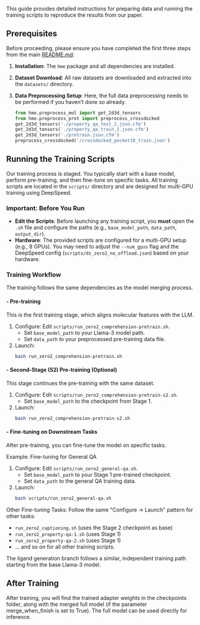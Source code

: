 This guide provides detailed instructions for preparing data and running the training scripts to reproduce the results from our paper.

## Prerequisites

Before proceeding, please ensure you have completed the first three steps from the main [README.md](README.md):
1.  **Installation**: The `hme` package and all dependencies are installed.
2.  **Dataset Download**: All raw datasets are downloaded and extracted into the `datasets/` directory.
3.  **Data Preprocessing Setup**: Here, the full data preprocessing needs to be performed if you haven’t done so already.

    ```python
    from hme.preprocess_mol import get_2d3d_tensors
    from hme.preprocess_prot import preprocess_crossdocked
    get_2d3d_tensors('./property_qa_test_2.json.cfm')
    get_2d3d_tensors('./property_qa_train_2.json.cfm')
    get_2d3d_tensors('./pretrain.json.cfm')
    preprocess_crossdocked('/crossdocked_pocket10_train.json')
    ```

## Running the Training Scripts

Our training process is staged. You typically start with a base model, perform pre-training, and then fine-tune on specific tasks. All training scripts are located in the `scripts/` directory and are designed for multi-GPU training using DeepSpeed.

### Important: Before You Run

*   **Edit the Scripts**: Before launching any training script, you **must** open the `.sh` file and configure the paths (e.g., `base_model_path`, `data_path`, `output_dir`).
*   **Hardware**: The provided scripts are configured for a multi-GPU setup (e.g., 8 GPUs). You may need to adjust the `--num_gpus` flag and the DeepSpeed config (`scripts/ds_zero2_no_offload.json`) based on your hardware.

### Training Workflow

The training follows the same dependencies as the model merging process.

#### - Pre-training

This is the first training stage, which aligns molecular features with the LLM.

1.  Configure: Edit `scripts/run_zero2_comprehension-pretrain.sh`.
    *   Set `base_model_path` to your Llama-3 model path.
    *   Set `data_path` to your preprocessed pre-training data file.
2.  Launch:
    ```bash
    bash run_zero2_comprehension-pretrain.sh
    ```

#### - Second-Stage (S2) Pre-training (Optional)

This stage continues the pre-training with the same dataset.

1.  Configure: Edit `scripts/run_zero2_comprehension-pretrain-s2.sh`.
    *   Set `base_model_path` to the checkpoint from Stage 1.
2.  Launch:
    ```bash
    bash run_zero2_comprehension-pretrain-s2.sh
    ```

#### - Fine-tuning on Downstream Tasks

After pre-training, you can fine-tune the model on specific tasks.

Example: Fine-tuning for General QA

1.  Configure: Edit `scripts/run_zero2_general-qa.sh`.
    *   Set `base_model_path` to your Stage 1 pre-trained checkpoint.
    *   Set `data_path` to the general QA training data.
2.  Launch:
    ```bash
    bash scripts/run_zero2_general-qa.sh
    ```

Other Fine-tuning Tasks:
Follow the same "Configure -> Launch" pattern for other tasks:
*   `run_zero2_captioning.sh` (uses the Stage 2 checkpoint as base)
*   `run_zero2_property-qa-1.sh` (uses Stage 1)
*   `run_zero2_property-qa-2.sh` (uses Stage 1)
*   ... and so on for all other training scripts.

The ligand generation branch follows a similar, independent training path starting from the base Llama-3 model.

## After Training
After training, you will find the trained adapter weights in the checkpoints folder, along with the merged full model (if the parameter merge_when_finish is set to True). The full model can be used directly for inference.